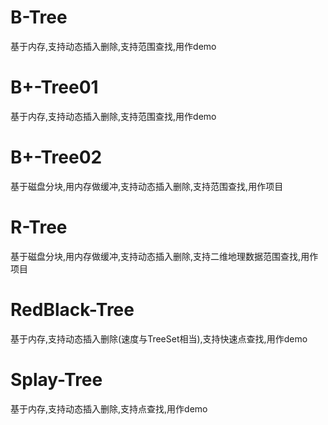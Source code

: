 # B-Tree
基于内存,支持动态插入删除,支持范围查找,用作demo
# B+-Tree01
基于内存,支持动态插入删除,支持范围查找,用作demo
# B+-Tree02
基于磁盘分块,用内存做缓冲,支持动态插入删除,支持范围查找,用作项目
# R-Tree
基于磁盘分块,用内存做缓冲,支持动态插入删除,支持二维地理数据范围查找,用作项目
# RedBlack-Tree
基于内存,支持动态插入删除(速度与TreeSet相当),支持快速点查找,用作demo
# Splay-Tree
基于内存,支持动态插入删除,支持点查找,用作demo
